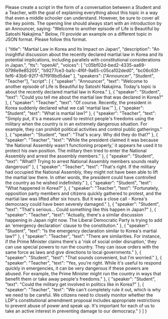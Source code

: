 Please create a script in the form of a conversation between a Student and a Teacher, with the goal of explaining everything about this topic in a way that even a middle schooler can understand. However, be sure to cover all the key points. The opening line should always start with an introduction by an Announcer, saying:
"Welcome to another episode of Life is Beautiful by Satoshi Nakajima."
Below, I’ll provide an example on a different topic in JSON format. Please follow this format.

{
  "title": "Martial Law in Korea and Its Impact on Japan",
  "description": "An insightful discussion about the recently declared martial law in Korea and its potential implications, including parallels with constitutional considerations in Japan.",
  "tts": "openAI",
  "voices": [
    "c05bf02d-bed2-4335-aa69-0798e9e85205",
    "b9277ce3-ba1c-4f6f-9a65-c05ca102ded0",
    "bc06c63f-fef6-43b6-92f7-67f919bd5dae"
  ],
  "speakers": ["Announcer", "Student", "Teacher"],
  "script": [
    {
      "speaker": "Announcer",
      "text": "Welcome to another episode of Life is Beautiful by Satoshi Nakajima. Today's topic is about the recently declared martial law in Korea."
    },
    {
      "speaker": "Student",
      "text": "Could you tell me about the martial law that was declared in Korea?"
    },
    {
      "speaker": "Teacher",
      "text": "Of course. Recently, the president in Korea suddenly declared what we call 'martial law.'"
    },
    {
      "speaker": "Student",
      "text": "What is martial law?"
    },
    {
      "speaker": "Teacher",
      "text": "Simply put, it's a measure used to restrict people's freedoms using the military when the country is in an extremely dangerous situation. For example, they can prohibit political activities and control public gatherings."
    },
    {
      "speaker": "Student",
      "text": "That's scary. Why did they do that?"
    },
    {
      "speaker": "Teacher",
      "text": "While the president claimed it was because 'the National Assembly wasn't functioning properly,' it appears he used it to protect his own position. The military then tried to enter the National Assembly and arrest the assembly members."
    },
    {
      "speaker": "Student",
      "text": "What!? Trying to arrest National Assembly members sounds really dangerous!"
    },
    {
      "speaker": "Teacher",
      "text": "That's right. If the military had occupied the National Assembly, they might not have been able to lift the martial law there. In other words, the president could have controlled the country as he wished indefinitely."
    },
    {
      "speaker": "Student",
      "text": "What happened in Korea?"
    },
    {
      "speaker": "Teacher",
      "text": "Fortunately, opposition party members and citizens quickly gathered to protest, and the martial law was lifted after six hours. But it was a close call - Korea's democracy could have been severely damaged."
    },
    {
      "speaker": "Student",
      "text": "That's serious... Could something like this happen in Japan?"
    },
    {
      "speaker": "Teacher",
      "text": "Actually, there's a similar discussion happening in Japan right now. The Liberal Democratic Party is trying to add an 'emergency declaration' clause to the constitution."
    },
    {
      "speaker": "Student",
      "text": "Is the emergency declaration similar to Korea's martial law?"
    },
    {
      "speaker": "Teacher",
      "text": "There are similarities. For instance, if the Prime Minister claims there's a 'risk of social order disruption,' they can use special powers to run the country. They can issue orders with the same force as laws and give directions to local governments."
    },
    {
      "speaker": "Student",
      "text": "That sounds convenient, but I'm worried."
    },
    {
      "speaker": "Teacher",
      "text": "Yes, you're right. While it's useful to respond quickly in emergencies, it can be very dangerous if these powers are abused. For example, the Prime Minister might run the country in ways that benefit them or take away people's freedoms."
    },
    {
      "speaker": "Student",
      "text": "Could the military get involved in politics like in Korea?"
    },
    {
      "speaker": "Teacher",
      "text": "We can't completely rule it out, which is why we need to be careful. We citizens need to closely monitor whether the LDP's constitutional amendment proposal includes appropriate restrictions to prevent abuse of power and speak up. It's important for each of us to take an active interest in preventing damage to our democracy."
    }
  ]
}